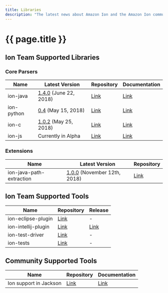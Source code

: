 ```yaml
---
title: Libraries
description: "The latest news about Amazon Ion and the Amazon Ion community."
---
```


# {{ page.title }}

## Ion Team Supported Libraries

### Core Parsers

| Name | Latest Version | Repository | Documentation |
|------|----------------|------|---------------|
| ion-java | [1.4.0](https://github.com/amzn/ion-java/releases/latest) (June 22, 2018) | [Link](https://github.com/amzn/ion-java) | [Link](https://www.javadoc.io/doc/software.amazon.ion/ion-java/) |
|ion-python | [0.4](https://github.com/amzn/ion-python/releases/latest) (May 15, 2018) | [Link](https://github.com/amzn/ion-python) | [Link](https://ion-python.readthedocs.io/en/latest/amazon.ion.html) |
| ion-c | [1.0.2](https://github.com/amzn/ion-c/releases/latest) (May 25, 2018) | [Link](https://github.com/amzn/ion-c) | [Link](https://amzn.github.io/ion-c/) |
| ion-js | Currently in Alpha | [Link](https://github.com/amzn/ion-js) | [Link](https://amzn.github.io/ion-js/api/) |

### Extensions

| Name | Latest Version | Repository |
|------|------|---------|
| ion-java-path-extraction | [1.0.0](https://github.com/amzn/ion-java-path-extraction/releases/tag/v1.0.0) (November 12th, 2018) | [Link](https://github.com/amzn/ion-java-path-extraction) |

## Ion Team Supported Tools

| Name | Repository | Release |
|------|------|---------|
| ion-eclipse-plugin | [Link](https://github.com/amzn/ion-eclipse-plugin) | - |
| ion-intellij-plugin | [Link](https://github.com/amzn/ion-intellij-plugin) | [Link](https://plugins.jetbrains.com/plugin/8409-amazon-ion-intellij-idea-plugin) |
| ion-test-driver | [Link](https://github.com/amzn/ion-test-driver) | - |
| ion-tests | [Link](https://github.com/amzn/ion-tests) | - |

## Community Supported Tools

| Name | Repository | Documentation |
|------|------------|---------------|
| Ion support in Jackson |  [Link](https://github.com/FasterXML/jackson-dataformats-binary/tree/master/ion) | [Link](http://fasterxml.github.io/jackson-dataformats-binary/javadoc/ion/2.9/) |
